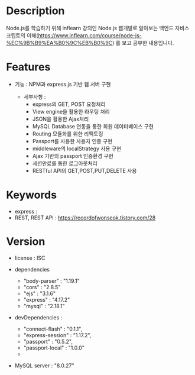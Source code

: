 
# Description

Node.js를 학습하기 위해 inflearn 강의인 Node.js 웹개발로 알아보는 백엔드 자바스크립트의 이해(https://www.inflearn.com/course/node-js-%EC%9B%B9%EA%B0%9C%EB%B0%9C) 를 보고 공부한 내용입니다.

# Features

- 기능 : NPM과 express.js 기반 웹 서버 구현

    - 세부사항 :
        - express의 GET, POST 요청처리
        - View engine을 활용한 라우팅 처리
        - JSON을 활용한 Ajax처리
        - MySQL Database 연동을 통한 회원 데이터베이스 구현
        - Routing 모듈화를 위한 리팩토링
        - Passport를 사용한 사용자 인증 구현
        - middleware의 localStrategy 사용 구현
        - Ajax 기반의 passport 인증환경 구현
        - 세션만료를 통한 로그아웃처리
        - RESTful API의 GET,POST,PUT,DELETE 사용

# Keywords

- express : 
- REST, REST API : https://recordofwonseok.tistory.com/28

# Version
   
- license : ISC
- dependencies
    - "body-parser" : "1.19.1"
    - "cors" : "2.8.5"
    - "ejs" : "3.1.6"
    - "express" : "4.17.2"
    - "mysql" : "2.18.1"
                    
- devDependencies :  
    - "connect-flash" : "0.1.1",
    - "express-session" : "1.17.2",
    - "passport" : "0.5.2",
    - "passport-local" : "1.0.0"
    - 
- MySQL server : "8.0.27"
